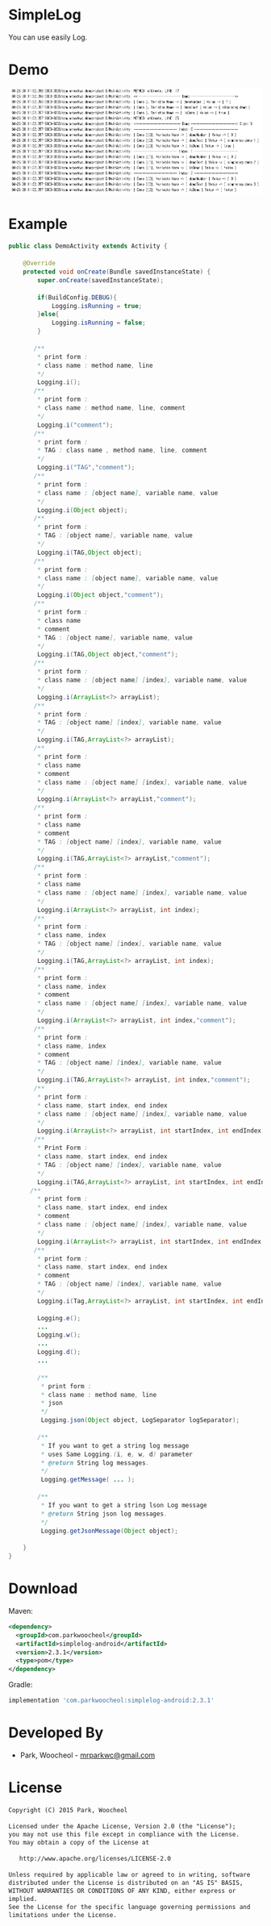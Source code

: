 # SimpleLog

You can use easily Log.

Demo
============
<img src="https://github.com/ParkWoocheol/SimpleLog/blob/master/images/capture.PNG" alt="SimpleLog"/>

Example
============
```java
public class DemoActivity extends Activity {

    @Override
    protected void onCreate(Bundle savedInstanceState) {
        super.onCreate(savedInstanceState);
        
        if(BuildConfig.DEBUG){
            Logging.isRunning = true;
        }else{
            Logging.isRunning = false;
        }
        
       /**
        * print form :
        * class name : method name, line
        */
        Logging.i(); 
       /**
        * print form :
        * class name : method name, line, comment
        */  
        Logging.i("comment"); 
       /**
        * print form :
        * TAG : class name , method name, line, comment
        */
        Logging.i("TAG","comment"); 
       /**
        * print form :
        * class name : [object name], variable name, value
        */
        Logging.i(Object object); 
       /**
        * print form :
        * TAG : [object name], variable name, value
        */
        Logging.i(TAG,Object object); 
       /**
        * print form :
        * class name : [object name], variable name, value
        */
        Logging.i(Object object,"comment");
       /**
        * print form :
        * class name
        * comment
        * TAG : [object name], variable name, value
        */
        Logging.i(TAG,Object object,"comment");
       /**
        * print form :
        * class name : [object name] [index], variable name, value
        */
        Logging.i(ArrayList<?> arrayList); 
       /**
        * print form :
        * TAG : [object name] [index], variable name, value
        */
        Logging.i(TAG,ArrayList<?> arrayList); 
       /**
        * print form :
        * class name
        * comment
        * class name : [object name] [index], variable name, value
        */
        Logging.i(ArrayList<?> arrayList,"comment");
       /**
        * print form :
        * class name
        * comment
        * TAG : [object name] [index], variable name, value
        */
        Logging.i(TAG,ArrayList<?> arrayList,"comment");
       /**
        * print form :
        * class name
        * class name : [object name] [index], variable name, value
        */
        Logging.i(ArrayList<?> arrayList, int index); 
       /**
        * print form :
        * class name, index
        * TAG : [object name] [index], variable name, value
        */
        Logging.i(TAG,ArrayList<?> arrayList, int index); 
       /**
        * print form :
        * class name, index
        * comment
        * class name : [object name] [index], variable name, value
        */
        Logging.i(ArrayList<?> arrayList, int index,"comment");
       /**
        * print form :
        * class name, index
        * comment
        * TAG : [object name] [index], variable name, value
        */
        Logging.i(TAG,ArrayList<?> arrayList, int index,"comment");
       /**
        * print form :
        * class name, start index, end index
        * class name : [object name] [index], variable name, value
        */
        Logging.i(ArrayList<?> arrayList, int startIndex, int endIndex); 
       /**
        * Print Form :
        * class name, start index, end index
        * TAG : [object name] [index], variable name, value
        */
        Logging.i(TAG,ArrayList<?> arrayList, int startIndex, int endIndex); 
      /**
        * print form :
        * class name, start index, end index
        * comment
        * class name : [object name] [index], variable name, value
        */
        Logging.i(ArrayList<?> arrayList, int startIndex, int endIndex,"comment"); 
       /**
        * print form :
        * class name, start index, end index
        * comment
        * TAG : [object name] [index], variable name, value
        */
        Logging.i(Tag,ArrayList<?> arrayList, int startIndex, int endIndex,"comment"); 
        
        Logging.e();
        ...
        Logging.w();
        ...
        Logging.d();
        ...
        
        /**
         * print form :
         * class name : method name, line
         * json
         */
         Logging.json(Object object, LogSeparator logSeparator);
        
        /**
         * If you want to get a string log message
         * uses Same Logging.(i, e, w, d) parameter
         * @return String log messages.
         */
         Logging.getMessage( ... );
         
        /**
         * If you want to get a string lson Log message
         * @return String json log messages.
         */
         Logging.getJsonMessage(Object object);

    }
}
```
Download
============
Maven:
```xml
<dependency>
  <groupId>com.parkwoocheol</groupId>
  <artifactId>simplelog-android</artifactId>
  <version>2.3.1</version>
  <type>pom</type>
</dependency>
```
Gradle:
```groovy
implementation 'com.parkwoocheol:simplelog-android:2.3.1'
```
Developed By
============

* Park, Woocheol - <mrparkwc@gmail.com>



License
=======

    Copyright (C) 2015 Park, Woocheol

    Licensed under the Apache License, Version 2.0 (the "License");
    you may not use this file except in compliance with the License.
    You may obtain a copy of the License at

       http://www.apache.org/licenses/LICENSE-2.0

    Unless required by applicable law or agreed to in writing, software
    distributed under the License is distributed on an "AS IS" BASIS,
    WITHOUT WARRANTIES OR CONDITIONS OF ANY KIND, either express or implied.
    See the License for the specific language governing permissions and
    limitations under the License.
